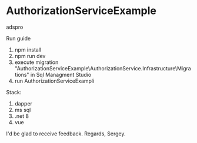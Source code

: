 # AuthorizationServiceExample
adspro

Run guide
1) npm install
2) npm run dev
3) execute migration "AuthorizationServiceExample\AuthorizationService.Infrastructure\Migrations" in Sql Managment Studio
4) run AuthorizationServiceExampli

Stack:
1) dapper
2) ms sql
3) .net 8
4) vue

I'd be glad to receive feedback. 
Regards, Sergey.
